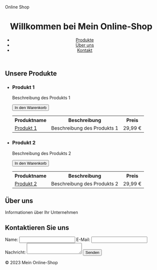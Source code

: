 Online Shop 
﻿<!DOCTYPE html>
<html>
<head>
  
  <link rel="stylesheet" type="text/css" href="styles.css">
</head>
<body>
  <header>
    <h1>Willkommen bei Mein Online-Shop</h1>
    <nav>
      <ul>
        <li><a href="#products">Produkte</a></li>
        <li><a href="#about">Über uns</a></li>
        <li><a href="#contact">Kontakt</a></li>
      </ul>
    </nav>
  </header>

  <main>
    <section id="products">
      <h2>Unsere Produkte</h2>
      <ul>
        <li>
          <h3>Produkt 1</h3>
          <p>Beschreibung des Produkts 1</p>
          <button>In den Warenkorb</button>
        </li>
	<table>
  <tr>
    <th>Produktname</th>
    <th>Beschreibung</th>
    <th>Preis</th>
  </tr>
  <tr>
    <td><a href="produkt1.html">Produkt 1</a></td>
    <td>Beschreibung des Produkts 1</td>
    <td>29,99 €</td>
  </tr>
	</table>
        <li>
          <h3>Produkt 2</h3>
          <p>Beschreibung des Produkts 2</p>
          <button>In den Warenkorb</button>
        </li>
	<table>
  <tr>
    <th>Produktname</th>
    <th>Beschreibung</th>
    <th>Preis</th>
  </tr>
  <tr>
    <td><a href="produkt2.html">Produkt 2</a></td>
    <td>Beschreibung des Produkts 2</td>
    <td>29,99 €</td>
  </tr>
	</table>
      </ul>
    </section>
  </main>
  
  </main>
        <section id="about">
      <h2>Über uns</h2>
      <p>Informationen über Ihr Unternehmen</p>
    </section>
  </main>
  
  </main>
      <section id="contact">
      <h2>Kontaktieren Sie uns</h2>
      <form>
        <label for="name">Name:</label>
        <input type="text" id="name" name="name">
        <label for="email">E-Mail:</label>
        <input type="email" id="email" name="email">
        <label for="message">Nachricht:</label>
        <textarea id="message" name="message"></textarea>
        <button>Senden</button>
      </form>
    </section>  
  </main>


  <footer>
    <p>&copy; 2023 Mein Online-Shop</p>
  </footer>
</body>
</html>

